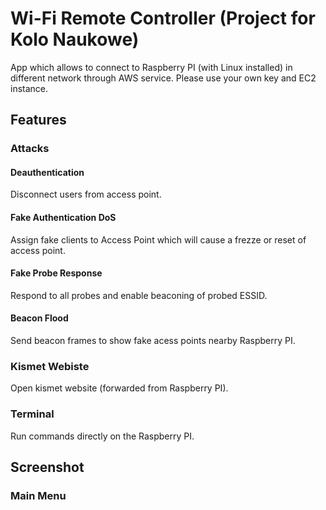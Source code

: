 # Wi-Fi Remote Controller (Project for Kolo Naukowe)

App which allows to connect to Raspberry PI (with Linux installed) in different network through AWS service. Please use your own key and EC2 instance.

## Features

### Attacks

#### Deauthentication

Disconnect users from access point.

#### Fake Authentication DoS

Assign fake clients to Access Point which will cause a frezze or reset of access point.

#### Fake Probe Response

Respond to all probes and enable beaconing of probed ESSID.

#### Beacon Flood

Send beacon frames to show fake acess points nearby Raspberry PI.

### Kismet Webiste

Open kismet website (forwarded from Raspberry PI).

### Terminal

Run commands directly on the Raspberry PI.

## Screenshot

### Main Menu

